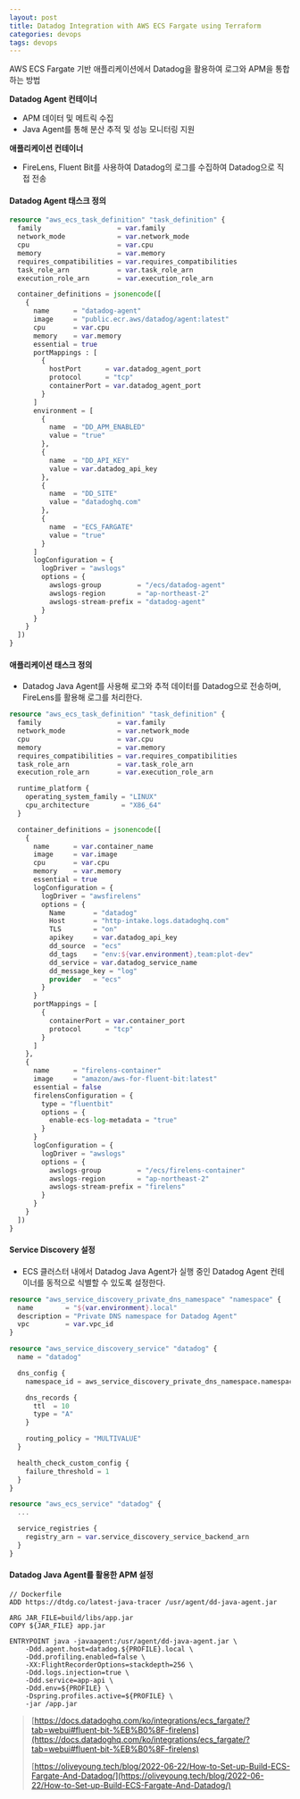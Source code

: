 ```yaml
---
layout: post
title: Datadog Integration with AWS ECS Fargate using Terraform
categories: devops
tags: devops
---
```


AWS ECS Fargate 기반 애플리케이션에서 Datadog을 활용하여 로그와 APM을 통합하는 방법

**Datadog Agent 컨테이너**
- APM 데이터 및 메트릭 수집
- Java Agent를 통해 분산 추적 및 성능 모니터링 지원

**애플리케이션 컨테이너**
- FireLens, Fluent Bit를 사용하여 Datadog의 로그를 수집하여 Datadog으로 직접 전송

#### Datadog Agent 태스크 정의

```terraform
resource "aws_ecs_task_definition" "task_definition" {
  family                   = var.family
  network_mode             = var.network_mode
  cpu                      = var.cpu
  memory                   = var.memory
  requires_compatibilities = var.requires_compatibilities
  task_role_arn            = var.task_role_arn
  execution_role_arn       = var.execution_role_arn

  container_definitions = jsonencode([
    {
      name      = "datadog-agent"
      image     = "public.ecr.aws/datadog/agent:latest"
      cpu       = var.cpu
      memory    = var.memory
      essential = true
      portMappings : [
        {
          hostPort      = var.datadog_agent_port
          protocol      = "tcp"
          containerPort = var.datadog_agent_port
        }
      ]
      environment = [
        {
          name  = "DD_APM_ENABLED"
          value = "true"
        },
        {
          name  = "DD_API_KEY"
          value = var.datadog_api_key
        },
        {
          name  = "DD_SITE"
          value = "datadoghq.com"
        },
        {
          name  = "ECS_FARGATE"
          value = "true"
        }
      ]
      logConfiguration = {
        logDriver = "awslogs"
        options = {
          awslogs-group         = "/ecs/datadog-agent"
          awslogs-region        = "ap-northeast-2"
          awslogs-stream-prefix = "datadog-agent"
        }
      }
    }
  ])
}
```

#### 애플리케이션 태스크 정의

- Datadog Java Agent를 사용해 로그와 추적 데이터를 Datadog으로 전송하며, FireLens를 활용해 로그를 처리한다.

```terraform
resource "aws_ecs_task_definition" "task_definition" {
  family                   = var.family
  network_mode             = var.network_mode
  cpu                      = var.cpu
  memory                   = var.memory
  requires_compatibilities = var.requires_compatibilities
  task_role_arn            = var.task_role_arn
  execution_role_arn       = var.execution_role_arn

  runtime_platform {
    operating_system_family = "LINUX"
    cpu_architecture        = "X86_64"
  }

  container_definitions = jsonencode([
    {
      name      = var.container_name
      image     = var.image
      cpu       = var.cpu
      memory    = var.memory
      essential = true
      logConfiguration = {
        logDriver = "awsfirelens"
        options = {
          Name       = "datadog"
          Host       = "http-intake.logs.datadoghq.com"
          TLS        = "on"
          apikey     = var.datadog_api_key
          dd_source  = "ecs"
          dd_tags    = "env:${var.environment},team:plot-dev"
          dd_service = var.datadog_service_name
          dd_message_key = "log"
          provider   = "ecs"
        }
      }
      portMappings = [
        {
          containerPort = var.container_port
          protocol      = "tcp"
        }
      ]
    },
    {
      name      = "firelens-container"
      image     = "amazon/aws-for-fluent-bit:latest"
      essential = false
      firelensConfiguration = {
        type = "fluentbit"
        options = {
          enable-ecs-log-metadata = "true"
        }
      }
      logConfiguration = {
        logDriver = "awslogs"
        options = {
          awslogs-group         = "/ecs/firelens-container"
          awslogs-region        = "ap-northeast-2"
          awslogs-stream-prefix = "firelens"
        }
      }
    }
  ])
}
```

#### Service Discovery 설정

- ECS 클러스터 내에서 Datadog Java Agent가 실행 중인 Datadog Agent 컨테이너를 동적으로 식별할 수 있도록 설정한다.

```terraform 
resource "aws_service_discovery_private_dns_namespace" "namespace" {
  name        = "${var.environment}.local"
  description = "Private DNS namespace for Datadog Agent"
  vpc         = var.vpc_id
}

resource "aws_service_discovery_service" "datadog" {
  name = "datadog"

  dns_config {
    namespace_id = aws_service_discovery_private_dns_namespace.namespace.id

    dns_records {
      ttl  = 10
      type = "A"
    }

    routing_policy = "MULTIVALUE"
  }

  health_check_custom_config {
    failure_threshold = 1
  }
}

resource "aws_ecs_service" "datadog" {
  ...

  service_registries {
    registry_arn = var.service_discovery_service_backend_arn
  }
}
```

#### Datadog Java Agent를 활용한 APM 설정

```
// Dockerfile
ADD https://dtdg.co/latest-java-tracer /usr/agent/dd-java-agent.jar

ARG JAR_FILE=build/libs/app.jar
COPY ${JAR_FILE} app.jar

ENTRYPOINT java -javaagent:/usr/agent/dd-java-agent.jar \
    -Ddd.agent.host=datadog.${PROFILE}.local \
    -Ddd.profiling.enabled=false \
    -XX:FlightRecorderOptions=stackdepth=256 \
    -Ddd.logs.injection=true \
    -Ddd.service=app-api \
    -Ddd.env=${PROFILE} \
    -Dspring.profiles.active=${PROFILE} \
    -jar /app.jar
```

>[https://docs.datadoghq.com/ko/integrations/ecs_fargate/?tab=webui#fluent-bit-%EB%B0%8F-firelens](https://docs.datadoghq.com/ko/integrations/ecs_fargate/?tab=webui#fluent-bit-%EB%B0%8F-firelens)
> 
> [https://oliveyoung.tech/blog/2022-06-22/How-to-Set-up-Build-ECS-Fargate-And-Datadog/](https://oliveyoung.tech/blog/2022-06-22/How-to-Set-up-Build-ECS-Fargate-And-Datadog/)